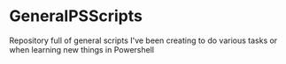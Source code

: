 # GeneralPSScripts
Repository full of general scripts I've been creating to do various tasks or when learning new things in Powershell
